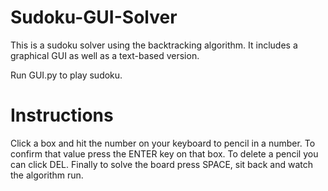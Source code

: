 # Sudoku-GUI-Solver
This is a sudoku solver using the backtracking algorithm. It includes a graphical GUI as well as a text-based version.

Run GUI.py to play sudoku.

# Instructions
Click a box and hit the number on your keyboard to pencil in a number. To confirm that value press the ENTER key on that box. To delete a pencil you can click DEL. Finally to solve the board press SPACE, sit back and watch the algorithm run.

